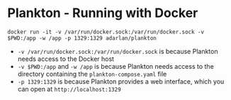 # Plankton - Running with Docker

```shell
docker run -it -v /var/run/docker.sock:/var/run/docker.sock -v $PWD:/app -w /app -p 1329:1329 adarlan/plankton
```

- `-v /var/run/docker.sock:/var/run/docker.sock` is because Plankton needs access to the Docker host
- `-v $PWD:/app` and `-w /app` is because Plankton needs access to the directory containing the `plankton-compose.yaml` file
- `-p 1329:1329` is because Plankton provides a web interface, which you can open at `http://localhost:1329`
